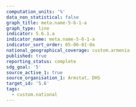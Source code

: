 ```yaml
---
computation_units: '%'
data_non_statistical: false
graph_title: meta.name-5-6-1-a
graph_type: line
indicator: 5.6.1.a
indicator_name: meta.name-5-6-1-a
indicator_sort_order: 05-06-01-0a
national_geographical_coverage: custom.armenia
published: true
reporting_status: complete
sdg_goal: '5'
source_active_1: true
source_organisation_1: Armstat, DHS
target_id: '5.6'
tags:
  - custom.national
---
```

